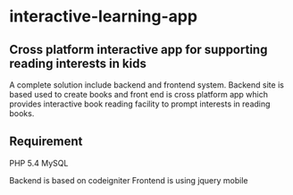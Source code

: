 # interactive-learning-app
Cross platform interactive app for supporting reading interests in kids
-----------------------------------------------------------------------

A complete solution include backend and frontend system. Backend site is based used to create books and front end is cross
platform app which provides interactive book reading facility to prompt interests in reading books.


Requirement
-------------------------------------------------------------------------
PHP 5.4
MySQL

Backend is based on codeigniter
Frontend is using jquery mobile

